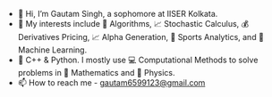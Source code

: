 - 👋 Hi, I’m Gautam Singh, a sophomore at IISER Kolkata. 
- 👀 My interests include 🤖 Algorithms, 📈 Stochastic Calculus, 💰 Derivatives Pricing, 📈 Alpha Generation, 🏀 Sports Analytics, and 🤖 Machine Learning.
- 🌱 C++ & Python.  I mostly use 💻 Computational Methods to solve problems in 🧮 Mathematics and 🌌 Physics. 
- 📫 How to reach me - [gautam6599123@gmail.com](mailto:gautam6599123@gmail.com)
